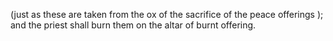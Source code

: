 (just as these are taken from the ox of the sacrifice of the peace offerings ); and the priest shall burn them on the altar of burnt offering.
